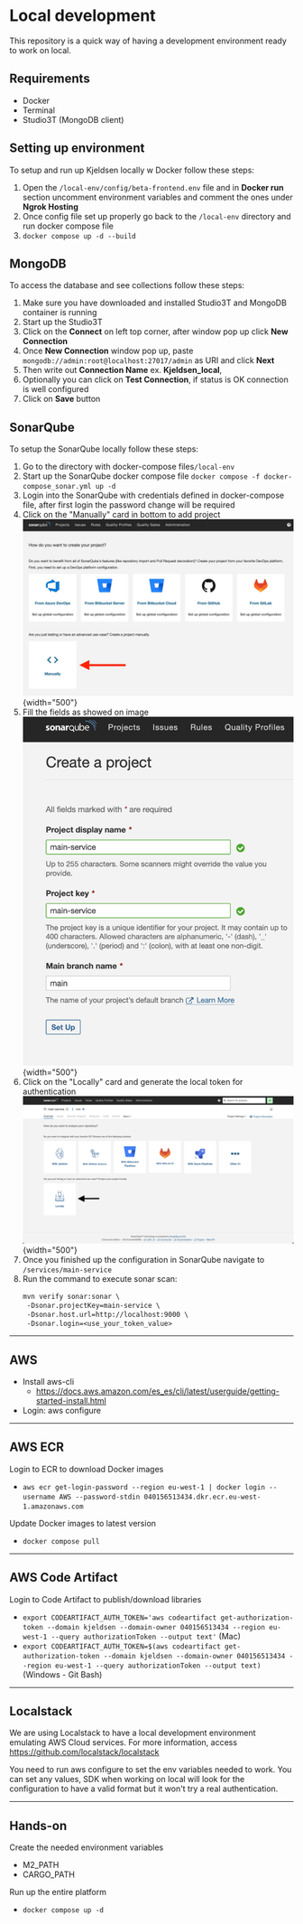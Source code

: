 # Local development

This repository is a quick way of having a development environment ready to work on local.

## Requirements
- Docker
- Terminal
- Studio3T (MongoDB client)

## Setting up environment
To setup and run up Kjeldsen locally w Docker follow these steps:
1. Open the `/local-env/config/beta-frontend.env` file and in **Docker run** section uncomment environment variables
and comment the ones under **Ngrok Hosting**
2. Once config file set up properly go back to the `/local-env` directory and run docker compose file
3. `docker compose up -d --build`

## MongoDB
To access the database and see collections follow these steps:
1. Make sure you have downloaded and installed Studio3T and MongoDB container is running
2. Start up the Studio3T
3. Click on the **Connect** on left top corner, after window pop up click **New Connection**
4. Once **New Connection** window pop up, paste `mongodb://admin:root@localhost:27017/admin` as URI and click **Next**
5. Then write out **Connection Name** ex. **Kjeldsen_local**,
6. Optionally you can click on **Test Connection**, if status is OK connection is well configured
7. Click on **Save** button

## SonarQube 
To setup the SonarQube locally follow these steps:
1. Go to the directory with docker-compose files`/local-env`
2. Start up the SonarQube docker compose file ```docker compose -f docker-compose_sonar.yml up -d```
3. Login into the SonarQube with credentials defined in docker-compose file, after first login the password change will
be required
4. Click on the "Manually" card in bottom to add project
   ![SonarQube UI](../images/sonarqube_ui.png) {width="500"}
5. Fill the fields as showed on image
   ![SonarQube UI](../images/sonarqube_create_project.png) {width="500"}
6. Click on the "Locally" card and generate the local token for authentication
   ![SonarQube UI](../images/sonarqube_local_token.png) {width="500"}
7. Once you finished up the configuration in SonarQube navigate to `/services/main-service`
8. Run the command to execute sonar scan: 
   ``` 
   mvn verify sonar:sonar \
    -Dsonar.projectKey=main-service \
    -Dsonar.host.url=http://localhost:9000 \
    -Dsonar.login=<use_your_token_value>
   ```
---

## AWS 
- Install aws-cli
    - https://docs.aws.amazon.com/es_es/cli/latest/userguide/getting-started-install.html
- Login: aws configure

---

## AWS ECR

Login to ECR to download Docker images
- `aws ecr get-login-password --region eu-west-1 | docker login --username AWS --password-stdin 040156513434.dkr.ecr.eu-west-1.amazonaws.com`

Update Docker images to latest version
- `docker compose pull`

---

## AWS Code Artifact

Login to Code Artifact to publish/download libraries
- `export CODEARTIFACT_AUTH_TOKEN='aws codeartifact get-authorization-token --domain kjeldsen --domain-owner 040156513434 --region eu-west-1 --query authorizationToken --output text'` (Mac)
- `export CODEARTIFACT_AUTH_TOKEN=$(aws codeartifact get-authorization-token --domain kjeldsen --domain-owner 040156513434 --region eu-west-1 --query authorizationToken --output text)` (Windows - Git Bash) 

---

## Localstack

We are using Localstack to have a local development environment emulating AWS Cloud services. For more information, access https://github.com/localstack/localstack

You need to run aws configure to set the env variables needed to work. You can set any values, SDK when working on local will look for the configuration to have a valid format but it won't try a real authentication.

---

## Hands-on

Create the needed environment variables 
- M2_PATH
- CARGO_PATH

Run up the entire platform
- `docker compose up -d`